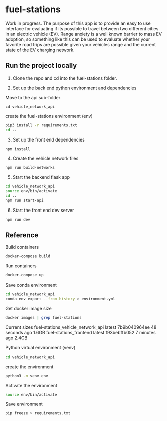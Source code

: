 # fuel-stations

Work in progress. The purpose of this app is to provide an easy to use interface for evaluating if its possible to travel between two different cities in an electric vehicle (EV). Range anxiety is a well known barrier to mass EV adoption, so something like this can be used to evaluate whether your favorite road trips are possible given your vehicles range and the current state of the EV charging network.

## Run the project locally

1. Clone the repo and cd into the fuel-stations folder.

2. Set up the back end python environment and dependencies

Move to the api sub-folder

```
cd vehicle_network_api
```

create the fuel-stations environment (env)

```bash
pip3 install -r requirements.txt
cd ..
```

3. Set up the front end dependencies

```bash
npm install
```

4. Create the vehicle network files

```bash
npm run build-networks
```

5. Start the backend flask app

```bash
cd vehicle_network_api
source env/bin/activate
cd ..
npm run start-api
```

6. Start the front end dev server

```bash
npm run dev
```

## Reference

Build containers

```bash
docker-compose build
```

Run containers

```bash
docker-compose up
```

Save conda environment

```bash
cd vehicle_network_api
conda env export --from-history > environment.yml
```

Get docker image size

```bash
docker images | grep fuel-stations
```

Current sizes
fuel-stations_vehicle_network_api latest 7b9b040964ee 48 seconds ago 1.6GB
fuel-stations_frontend latest f93bebffb052 7 minutes ago 2.4GB

Python virtual environment (venv)

```bash
cd vehicle_network_api
```

create the environment

```bash
python3 -m venv env
```

Activate the environment

```bash
source env/bin/activate
```

Save environment

```bash
pip freeze > requirements.txt
```
